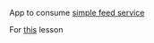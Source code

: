 App to consume [simple feed service](https://github.com/jumpstartlab/simple_feed)

For [this](http://tutorials.jumpstartlab.com/academy/sessions/gschool0/130508.html) lesson
